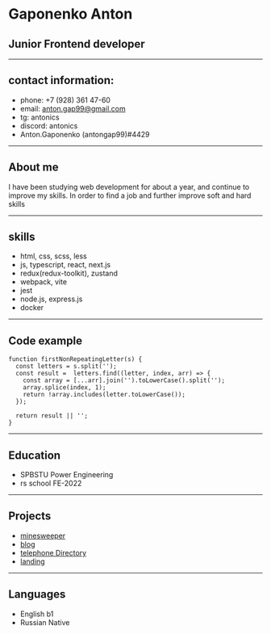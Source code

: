 # Gaponenko Anton
## Junior Frontend developer
****
## contact information:  
* phone: +7 (928) 361 47-60
* email: anton.gap99@gmail.com
* tg: antonics
* discord: antonics
* Anton.Gaponenko (antongap99)#4429

****
## About me
I have been studying web development for about a year, and  continue to improve my skills. In order to find a job and further improve soft and hard skills

****
## skills
* html, css, scss, less
* js, typescript, react, next.js
* redux(redux-toolkit), zustand
* webpack, vite
* jest
* node.js, express.js
* docker

****
## Code example
```
function firstNonRepeatingLetter(s) {
  const letters = s.split('');
  const result =  letters.find((letter, index, arr) => {
    const array = [...arr].join('').toLowerCase().split('');
    array.splice(index, 1);
    return !array.includes(letter.toLowerCase());
  });

  return result || '';
}
```
*****
## Education
  * SPBSTU Power Engineering
  * rs school FE-2022

****
## Projects
* [minesweeper](https://github.com/antongap99/vk_test)
* [blog](https://github.com/antongap99/blogget)
* [telephone Directory](https://github.com/antongap99/telephone_Directory)
* [landing](https://github.com/antongap99/indoTravel)

****
## Languages
* English b1
* Russian Native